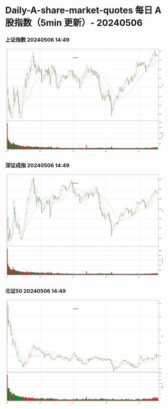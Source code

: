 
# Daily-A-share-market-quotes 每日 A 股指数（5min 更新）- 20240506

### 上证指数 20240506 14:49
![](./fig/2024/5/20240506-sh000001.png)

### 深证成指 20240506 14:49
![](./fig/2024/5/20240506-sz399001.png)

### 北证50 20240506 14:49
![](./fig/2024/5/20240506-bj899050.png)
